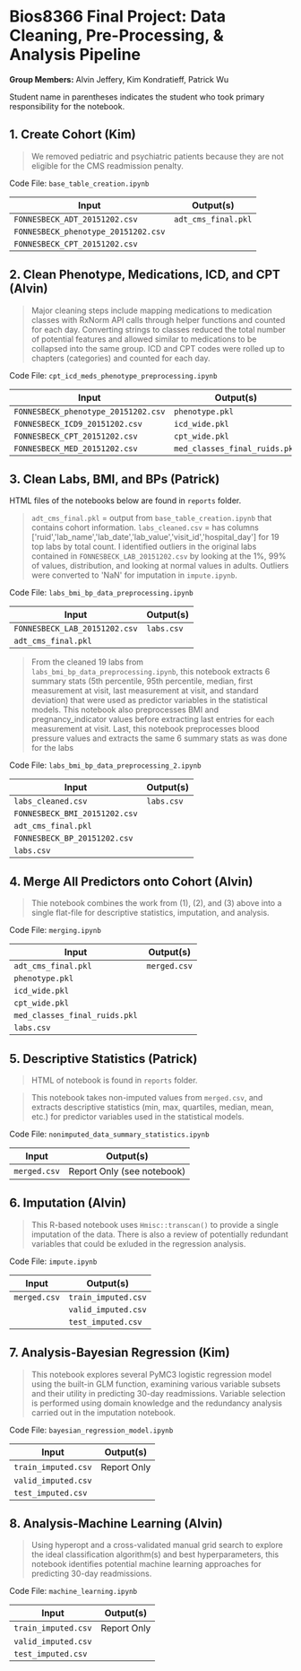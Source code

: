 # Bios8366 Final Project: Data Cleaning, Pre-Processing, & Analysis Pipeline  

**Group Members:** Alvin Jeffery, Kim Kondratieff, Patrick Wu  

Student name in parentheses indicates the student who took primary responsibility for the notebook.  

## 1. Create Cohort (Kim)  
> We removed pediatric and psychiatric patients because they are not eligible for the CMS readmission penalty.  

Code File: `base_table_creation.ipynb`  

| Input                                 | Output(s)                 |
| ---                                   | ---                       |
| `FONNESBECK_ADT_20151202.csv`         | `adt_cms_final.pkl`       |
| `FONNESBECK_phenotype_20151202.csv`   |                           |
| `FONNESBECK_CPT_20151202.csv`         |                           |  

## 2. Clean Phenotype, Medications, ICD, and CPT (Alvin)  
> Major cleaning steps include mapping medications to medication classes with RxNorm API calls through helper functions and counted for each day.  Converting strings to classes reduced the total number of potential features and allowed similar to medications to be collapsed into the same group.  ICD and CPT codes were rolled up to chapters (categories) and counted for each day.  

Code File: `cpt_icd_meds_phenotype_preprocessing.ipynb`  

| Input                                   | Output(s)                         |
| ---                                     | ---                               |
| `FONNESBECK_phenotype_20151202.csv`     | `phenotype.pkl`                   |
| `FONNESBECK_ICD9_20151202.csv`          | `icd_wide.pkl`                    |
| `FONNESBECK_CPT_20151202.csv`           | `cpt_wide.pkl`                    |
| `FONNESBECK_MED_20151202.csv`           | `med_classes_final_ruids.pkl`     |  


## 3. Clean Labs, BMI, and BPs (Patrick)  
HTML files of the notebooks below are found in `reports` folder.  

> `adt_cms_final.pkl` = output from `base_table_creation.ipynb` that contains cohort information. `labs_cleaned.csv` = has columns ['ruid','lab_name','lab_date','lab_value','visit_id','hospital_day'] for 19 top labs by total count. I identified outliers in the original labs contained in `FONNESBECK_LAB_20151202.csv` by looking at the 1%, 99% of values, distribution, and looking at normal values in adults. Outliers were converted to 'NaN' for imputation in `impute.ipynb`.    

Code File: `labs_bmi_bp_data_preprocessing.ipynb`   
  
| Input                                         | Output(s)                 |
| ---                                           | ---                       |
| `FONNESBECK_LAB_20151202.csv`                 | `labs.csv`                |
| `adt_cms_final.pkl`                           |                           |

> From the cleaned 19 labs from `labs_bmi_bp_data_preprocessing.ipynb`, this notebook extracts 6 summary stats (5th percentile, 95th percentile, median, first measurement at visit, last measurement at visit, and standard deviation) that were used as predictor variables in the statistical models. This notebook also preprocesses BMI and pregnancy_indicator values before extracting last entries for each measurement at visit. Last, this notebook preprocesses blood pressure values and extracts the same 6 summary stats as was done for the labs

Code File: `labs_bmi_bp_data_preprocessing_2.ipynb`

| Input                                         | Output(s)                 |
| ---                                           | ---                       |
| `labs_cleaned.csv`                            | `labs.csv`                |
| `FONNESBECK_BMI_20151202.csv`                 |                           |
| `adt_cms_final.pkl`                           |                           |
| `FONNESBECK_BP_20151202.csv`                  |                           |
| `labs.csv`                                    |                           |    

## 4. Merge All Predictors onto Cohort (Alvin)  
> Thie notebook combines the work from (1), (2), and (3) above into a single flat-file for descriptive statistics, imputation, and analysis.  

Code File: `merging.ipynb`  
  
| Input                             | Output(s)                 |
| ---                               | ---                       |
| `adt_cms_final.pkl`               | `merged.csv`              |
| `phenotype.pkl`                   |                           |
| `icd_wide.pkl`                    |                           |
| `cpt_wide.pkl`                    |                           |
| `med_classes_final_ruids.pkl`     |                           |
| `labs.csv`                        |                           |  

## 5. Descriptive Statistics (Patrick)  
> HTML of notebook is found in `reports` folder.  

> This notebook takes non-imputed values from `merged.csv`, and extracts descriptive statistics (min, max, quartiles, median, mean, etc.) for predictor variables used in the statistical models. 

Code File: `nonimputed_data_summary_statistics.ipynb`

| Input                             | Output(s)                 |
| ---                               | ---                       |
| `merged.csv`                      | Report Only (see notebook)|  


## 6. Imputation (Alvin)  
> This R-based notebook uses `Hmisc::transcan()` to provide a single imputation of the data.  There is also a review of potentially redundant variables that could be exluded in the regression analysis.  

Code File: `impute.ipynb`

| Input                             | Output(s)                 |
| ---                               | ---                       |
| `merged.csv`                      | `train_imputed.csv`       |
|                                   | `valid_imputed.csv`       |  
|                                   | `test_imputed.csv`        |  

## 7. Analysis-Bayesian Regression (Kim)  
> This notebook explores several PyMC3 logistic regression model using the built-in GLM function, examining various variable subsets and their utility in predicting 30-day readmissions. Variable selection is performed using domain knowledge and the redundancy analysis carried out in the imputation notebook.

Code File: `bayesian_regression_model.ipynb`  

| Input                           | Output(s)                 |
| ---                             | ---                       |
| `train_imputed.csv`             | Report Only               |
| `valid_imputed.csv`             |                           |
| `test_imputed.csv`              |                           |  


## 8. Analysis-Machine Learning (Alvin)  
> Using hyperopt and a cross-validated manual grid search to explore the ideal classification algorithm(s) and best hyperparameters, this notebook identifies potential machine learning approaches for predicting 30-day readmissions.  

Code File: `machine_learning.ipynb`  

| Input                           | Output(s)                 |
| ---                             | ---                       |
| `train_imputed.csv`             | Report Only               |
| `valid_imputed.csv`             |                           |
| `test_imputed.csv`              |                           |  



